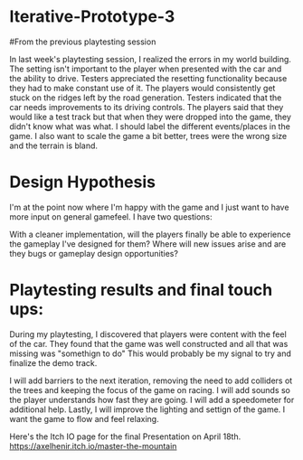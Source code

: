 # Iterative-Prototype-3


#From the previous playtesting session

In last week's playtesting session, I realized the errors in my world building. 
The setting isn't important to the player when presented with the car and the ability to drive. 
Testers appreciated the resetting functionality because they had to make constant use of it. 
The players would consistently get stuck on the ridges left by the road generation. 
Testers indicated that the car needs improvements to its driving controls. 
The players said that they would like a test track but that when they were dropped into the game, they didn't know what was what. 
I should label the different events/places in the game. 
I also want to scale the game a bit better, trees were the wrong size and the terrain is bland.

# Design Hypothesis

I'm at the point now where I'm happy with the game and I just want to have more input on general gamefeel.
I have two questions: 

With a cleaner implementation, will the players finally be able to experience the gameplay I've designed for them?
Where will new issues arise and are they bugs or gameplay design opportunities?

# Playtesting results and final touch ups:

During my playtesting, I discovered that players were content with the feel of the car.
They found that the game was well constructed and all that was missing was "somethign to do"
This would probably be my signal to try and finalize the demo track.

I will add barriers to the next iteration, removing the need to add colliders ot the trees and keeping the focus of the game on racing. 
I will add sounds so the player understands how fast they are going. I will add a speedometer for additional help. 
Lastly, I will improve the lighting and settign of the game. I want the game to flow and feel relaxing. 

Here's the Itch IO page for the final Presentation on April 18th.
https://axelhenir.itch.io/master-the-mountain

